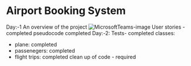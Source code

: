 # Airport Booking System
Day:-1 An overview of the project
![MicrosoftTeams-image](https://user-images.githubusercontent.com/17476059/129710647-2aa44889-da0e-4f67-be19-829da40b7d1d.png)
User stories -completed 
pseudocode completed 
Day:-2:
Tests- completed 
classes:
  - plane: completed 
  - passenegers: completed  
  - flight trips: completed 
clean up of code - required 

